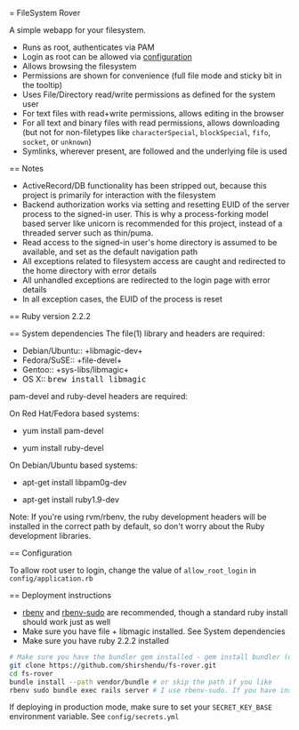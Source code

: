 = FileSystem Rover

A simple webapp for your filesystem.
- Runs as root, authenticates via PAM
- Login as root can be allowed via [configuration]('#configuration')
- Allows browsing the filesystem
- Permissions are shown for convenience (full file mode and sticky bit in the tooltip)
- Uses File/Directory read/write permissions as defined for the system user
- For text files with read+write permissions, allows editing in the browser
- For all text and binary files with read permissions, allows downloading (but not for non-filetypes like `characterSpecial`, `blockSpecial`, `fifo`, `socket`, or `unknown`)
- Symlinks, wherever present, are followed and the underlying file is used

== Notes

- ActiveRecord/DB functionality has been stripped out, because this project is primarily for interaction with the filesystem
- Backend authorization works via setting and resetting EUID of the server process to the signed-in user. This is why a process-forking model based server like unicorn is recommended for this project, instead of a threaded server such as thin/puma.
- Read access to the signed-in user's home directory is assumed to be available, and set as the default navigation path
- All exceptions related to filesystem access are caught and redirected to the home directory with error details
- All unhandled exceptions are redirected to the login page with error details
- In all exception cases, the EUID of the process is reset

== Ruby version
2.2.2

== System dependencies
The file(1) library and headers are required:

- Debian/Ubuntu:: +libmagic-dev+
- Fedora/SuSE::   +file-devel+
- Gentoo::        +sys-libs/libmagic+
- OS X::          <tt>brew install libmagic</tt>

pam-devel and ruby-devel headers are required:

On Red Hat/Fedora based systems:

- yum install pam-devel

- yum install ruby-devel

On Debian/Ubuntu based systems:

- apt-get install libpam0g-dev

- apt-get install ruby1.9-dev

Note: If you're using rvm/rbenv, the ruby development headers will be installed in the correct path by default, so don't worry about the Ruby development libraries.

== Configuration

To allow root user to login, change the value of `allow_root_login` in `config/application.rb`

== Deployment instructions

- [rbenv](https://github.com/sstephenson/rbenv) and [rbenv-sudo](https://github.com/dcarley/rbenv-sudo) are recommended, though a standard ruby install should work just as well
- Make sure you have file + libmagic installed. See System dependencies
- Make sure you have ruby 2.2.2 installed

```bash
# Make sure you have the bundler gem installed - gem install bundler (use sudo for systemwide ruby)
git clone https://github.com/shirshendu/fs-rover.git
cd fs-rover
bundle install --path vendor/bundle # or skip the path if you like
rbenv sudo bundle exec rails server # I use rbenv-sudo. If you have installed ruby and bundler as root, su into root and run bundle exec rails server
```

If deploying in production mode, make sure to set your `SECRET_KEY_BASE` environment variable. See `config/secrets.yml`


